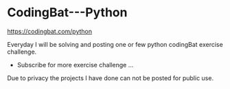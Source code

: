 # CodingBat---Python
https://codingbat.com/python

Everyday I will be solving and posting one or few python codingBat exercise challenge.
- Subscribe for more exercise challenge ...

Due to privacy the projects I have done can not be posted for public use.
